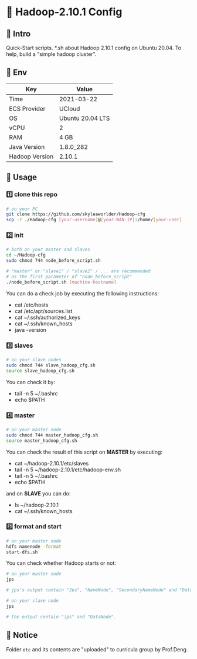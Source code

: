 # :elephant: Hadoop-2.10.1 Config

## :microphone: Intro

Quick-Start scripts. *.sh about Hadoop 2.10.1 config on Ubuntu 20.04.
To help, build a "simple hadoop cluster".

## :watermelon: Env

|Key|Value|
|-|-|
| Time | 2021-03-22 |
| ECS Provider| UCloud |
| OS | Ubuntu 20.04 LTS |
| vCPU | 2 |
| RAM | 4 GB |
| Java Version | 1.8.0_282 |
| Hadoop Version | 2.10.1 |

## :hammer: Usage

### :one: clone this repo

```bash
# on your PC
git clone https://github.com/skyleaworlder/Hadoop-cfg
scp -r ./Hadoop-cfg [your-username]@[your-WAN-IP]:/home/[your-user]
```

### :two: init

```bash
# both on your master and slaves
cd ~/Hadoop-cfg
sudo chmod 744 node_before_script.sh

# "master" or "slave1" / "slave2" / ... are recommended
# as the first parameter of "node_before_script"
./node_before_script.sh [machine-hostname]
```

You can do a check job by executing the following instructions:

* cat /etc/hosts
* cat /etc/apt/sources.list
* cat ~/.ssh/authorized_keys
* cat ~/.ssh/known_hosts
* java -version

### :three: slaves

```bash
# on your slave nodes
sudo chmod 744 slave_hadoop_cfg.sh
source slave_hadoop_cfg.sh
```

You can check it by:

* tail -n 5 ~/.bashrc
* echo $PATH

### :four: master

```bash
# on your master node
sudo chmod 744 master_hadoop_cfg.sh
source master_hadoop_cfg.sh
```

You can check the result of this script on **MASTER** by executing:

* cat ~/hadoop-2.10.1/etc/slaves
* tail -n 5 ~/hadoop-2.10.1/etc/hadoop-env.sh
* tail -n 5 ~/.bashrc
* echo $PATH

and on **SLAVE** you can do:

* ls ~/hadoop-2.10.1
* cat ~/.ssh/known_hosts

### :five: format and start

```bash
# on your master node
hdfs namenode -format
start-dfs.sh
```

You can check whether Hadoop starts or not:

```bash
# on your master node
jps

# jps's output contain "Jps", "NameNode", "SecondaryNameNode" and "DataNode".
```

```bash
# on your slave node
jps

# the output contain "Jps" and "DataNode".
```

## :mega: Notice

Folder `etc` and its contents are "uploaded" to curricula group by Prof.Deng.
